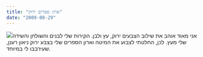 ```yaml
---
title: "ארון ספרים ירוק"
date: "2009-08-29"
---
```


[![](https://nurnachman.files.wordpress.com/2009/08/d87bb-aron.jpg?w=300)](https://nurnachman.files.wordpress.com/2009/08/d87bb-aron.jpg)אני מאוד אוהב את שילוב הצבעים ירוק, עץ ולבן. הקירות שלי לבנים והשולחן והשידה שלי מעץ. לכן, החלטתי לצבוע את המיטה וארון הספרים שלי בצבע ירוק ניאון רענן, שעירבבו לי במיוחד.
